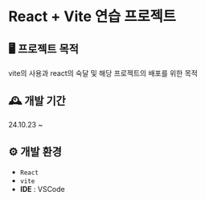 # React + Vite 연습 프로젝트

## 🖥️ 프로젝트 목적
vite의 사용과 react의 숙달 및 해당 프로젝트의 배포를 위한 목적

## 🕰️ 개발 기간
24.10.23 ~

## ⚙️ 개발 환경
- `React` 
- `vite`
- **IDE** : VSCode




